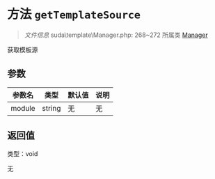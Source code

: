 # 方法 `getTemplateSource`

> *文件信息* suda\template\Manager.php: 268~272
> 所属类 [Manager](../Manager.md)


获取模板源


## 参数


| 参数名 | 类型 | 默认值 | 说明 |
|--------|-----|-------|-------|
| module |  string | 无 | 无 |



## 返回值

类型：void

无

